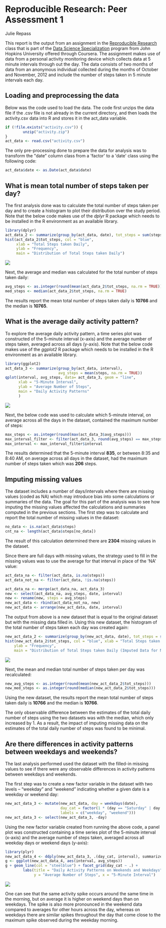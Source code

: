 # Reproducible Research: Peer Assessment 1
Julie Repass

This report is the output from an assignment in the [Reproducible Research](https://www.coursera.org/course/repdata) class that is part of the [Data Science Specialization](https://www.coursera.org/specializations/jhudatascience) program from John Hopkins University offered through Coursera.  The assignment makes use of data from a personal activity monitoring device which collects data at 5 minute intervals through out the day. The data consists of two months of data from an anonymous individual collected during the months of October and November, 2012 and include the number of steps taken in 5 minute intervals each day.

## Loading and preprocessing the data

Below was the code used to load the data.  The code first unzips the data file if the .csv 
file is not already in the current directory, and then loads the activity.csv data into R
and stores it in the act_data variable.


```r
if (!file.exists("activity.csv")) {
        unzip("activity.zip")
}
act_data <- read.csv("activity.csv")
```

The only pre-processing done to prepare the data for analysis was to transform the "date" column class from a 'factor' to a 'date' class using the following code:


```r
act_data$date <- as.Date(act_data$date)
```

## What is mean total number of steps taken per day?

The first analysis done was to calculate the total number of steps taken per day and to create a histogram to plot their distribution over the study period. Note that the below code makes use of the *dplyr* R package which needs to be installed in the R environment as an available library. 


```r
library(dplyr)
act_data_2 <- summarize(group_by(act_data, date), tot_steps = sum(steps))
hist(act_data_2$tot_steps, col = "blue", 
     xlab = "Total Steps taken Daily", 
     ylab = "Frequency", 
     main = "Distribution of Total Steps taken Daily")
```

![](PA1_template_files/figure-html/hist_tot_steps-1.png) 

Next, the average and median was calculated for the total number of steps taken daily:


```r
avg_steps <- as.integer(round(mean(act_data_2$tot_steps, na.rm = TRUE)))
med_steps <- median(act_data_2$tot_steps, na.rm = TRUE)
```

The results report the mean total number of steps taken daily is **10766** and the median is **10765**.

## What is the average daily activity pattern?

To explore the average daily activity pattern, a time series plot was constructed of the 5-minute interval (x-axis) and the average number of steps taken, averaged across all days (y-axis). Note that the below code makes use of the *ggplot2* R package which needs to be installed in the R environment as an available library. 


```r
library(ggplot2)
act_data_3 <- summarize(group_by(act_data, interval), 
                        avg_steps = mean(steps, na.rm = TRUE))
qplot(interval, avg_steps, data= act_data_3, geom = "line", 
      xlab = "5-Minute Interval", 
      ylab = "Average Number of Steps",
      main = "Daily Activity Patterns"
      )
```

![](PA1_template_files/figure-html/daily_pattern-1.png) 

Next, the below code was used to calculate which 5-minute interval, on average across all the days in the dataset, contained the maximum number of steps:


```r
max_steps <- as.integer(round(max(act_data_3$avg_steps)))
max_interval_filter <- filter(act_data_3, round(avg_steps) == max_steps)
max_interval <- max_interval_filter$interval
```

The results determined that the 5-minute interval **835**, or between 8:35 and 8:40 AM, on average across all days in the dataset, had the maximum number of steps taken which was **206** steps.

## Imputing missing values

The dataset includes a number of days/intervals where there are missing values (coded as NA) which may introduce bias into some calculations or summaries of the data. The goal for this part of the analysis was to see how imputing the missing values affected the calculations and summaries computed in the previous sections. 
The first step was to calculate and report the total number of missing values in the dataset: 


```r
no_data <- is.na(act_data$steps)
cnt_na <- length(act_data$steps[no_data])
```

The result of this calculation determined there are **2304** missing values in the dataset.

Since there are full days with missing values, the strategy used to fill in the missing values was to use the average for that interval in place of the 'NA' value:


```r
act_data_na <- filter(act_data, is.na(steps))
act_data_not_na <- filter(act_data, !is.na(steps))

act_data_na <- merge(act_data_na, act_data_3)
new <- select(act_data_na, avg_steps, date, interval)
new <- rename(new, steps = avg_steps)
new_act_data <- rbind(act_data_not_na, new)
new_act_data <- arrange(new_act_data, date, interval)
```

The output from above is a new dataset that is equal to the original dataset but with the missing data filled in.  Using this new dataset, the histogram of the total number of steps taken each day was created again:


```r
new_act_data_2 <- summarize(group_by(new_act_data, date), tot_steps = sum(steps))
hist(new_act_data_2$tot_steps, col = "blue", xlab = "Total Steps taken Daily", 
    ylab = "Frequency", 
    main = "Distribution of Total Steps taken Daily (Imputed Data for NA)")
```

![](PA1_template_files/figure-html/hist_tot_steps_new-1.png) 

Next, the mean and median total number of steps taken per day was recalculated: 


```r
new_avg_steps <- as.integer(round(mean(new_act_data_2$tot_steps)))
new_med_steps <- as.integer(round(median(new_act_data_2$tot_steps)))
```

Using the new dataset, the results report the mean total number of steps taken daily is **10766** and the median is **10766**.

The only observable difference between the estimates of the total daily number of steps using the two datasets was with the median, which only increased by 1.  As a result, the impact of imputing missing data on the estimates of the total daily number of steps was found to be minimal.

## Are there differences in activity patterns between weekdays and weekends?

The last analysis performed used the dataset with the filled-in missing values to see if there were any observable differences in activity patterns between weekdays and weekends. 

The first step was to create a new factor variable in the dataset with two levels – “weekday” and “weekend” indicating whether a given date is a weekday or weekend day:


```r
new_act_data_3 <- mutate(new_act_data, day = weekdays(date),
                         day_cat = factor(1 * (day == "Saturday" | day == "Sunday"), 
                         labels = c("weekday", "weekend")))
new_act_data_3 <- select(new_act_data_3, -day)
```

Using the new factor variable created from running the above code, a panel plot was constructed containing a time series plot of the 5-minute interval (x-axis) and the average number of steps taken, averaged across all weekday days or weekend days (y-axis):


```r
library(plyr)
new_act_data_4 <- ddply(new_act_data_3, .(day_cat, interval), summarize, avg_steps = mean(steps))
g <- ggplot(new_act_data_4, aes(interval, avg_steps))
g + geom_line(col = "steelblue") + facet_grid(day_cat ~ .) + 
        labs(title = "Daily Activity Patterns on Weekends and Weekdays", 
             y = "Average Number of Steps", x = "5-Minute Interval") 
```

![](PA1_template_files/figure-html/new_interval_avg-1.png) 

One can see that the same activity spike occurs around the same time in the morning, but on average it is higher on weekend days than on weekdays.  The spike is also more pronounced in the weekend data compared to averages for other hours across the day, whereas on weekdays there are similar spikes throughout the day that come close to the maximum spike observed during the weekday morning.
